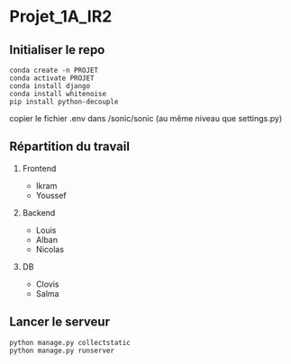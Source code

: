# Projet_1A_IR2

## Initialiser le repo

```
conda create -n PROJET
conda activate PROJET
conda install django
conda install whitenoise
pip install python-decouple
```

copier le fichier .env dans /sonic/sonic (au même niveau que settings.py)

## Répartition du travail

1. Frontend
   - Ikram
   - Youssef
   
2. Backend
   - Louis
   - Alban
   - Nicolas

3. DB
   - Clovis
   - Salma

## Lancer le serveur

```
python manage.py collectstatic
python manage.py runserver
```
